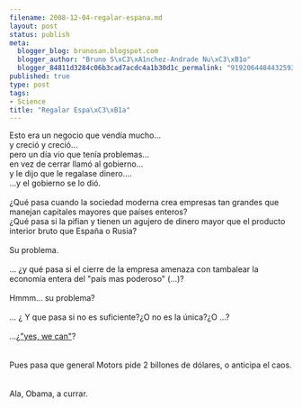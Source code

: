 ```yaml
--- 
filename: 2008-12-04-regalar-espana.md
layout: post
status: publish
meta: 
  blogger_blog: brunosan.blogspot.com
  blogger_author: "Bruno S\xC3\xA1nchez-Andrade Nu\xC3\xB1o"
  blogger_84811d3284c06b3cad7acdc4a1b30d1c_permalink: "9192064484432593909"
published: true
type: post
tags: 
- Science
title: "Regalar Espa\xC3\xB1a"
---
```

Esto era un negocio que vendía mucho...<br />y creció y creció...<br />pero un día vio que tenía problemas...<br />en vez de cerrar llamó al gobierno...<br />y le dijo que le regalase dinero....<br />...y el gobierno se lo dió.<br /><br />¿Qué pasa cuando la sociedad moderna crea empresas tan grandes que manejan capitales mayores que países enteros? <br />¿Qué pasa si la pifian y tienen un agujero de dinero mayor que el producto interior bruto que <a>España o Rusia</a>?<br /><br />Su problema.<br /><br />... ¿y qué pasa si el cierre de la empresa amenaza con tambalear la economía entera del "país mas poderoso" (...)?<br /><br />Hmmm... su problema?<br /><br />... ¿ Y que pasa si no es suficiente?¿O no es la única?¿O ...?<br /><br />...¿<a href="https://donate.barackobama.com/page/contribute/dnc08splashnd">"yes, we can"</a>?<br /><br /><br />Pues pasa que general Motors pide 2 billones de dólares, o anticipa el caos.<br /><br /><br />Ala, Obama, a currar.
